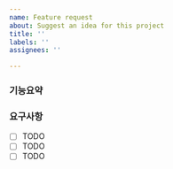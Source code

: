 ```yaml
---
name: Feature request
about: Suggest an idea for this project
title: ''
labels: ''
assignees: ''

---
```


### 기능요약

### 요구사항
- [ ] TODO
- [ ] TODO
- [ ] TODO
